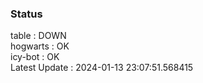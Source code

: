 ### Status


table : DOWN  
hogwarts : OK  
icy-bot : OK  
Latest Update : 2024-01-13 23:07:51.568415
